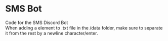 # SMS Bot
Code for the SMS Discord Bot  
When adding a element to .txt file in the /data folder, make sure to separate it from the rest by a newline character/enter.

